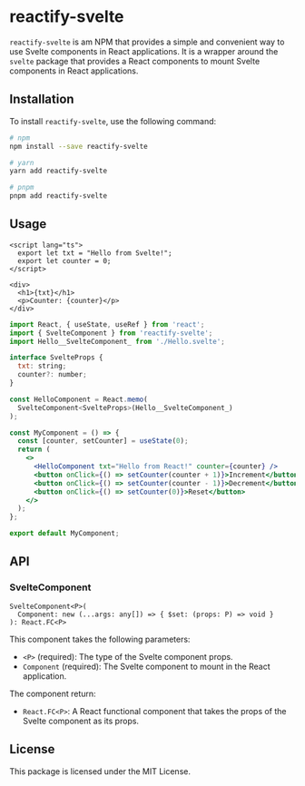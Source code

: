 # reactify-svelte

`reactify-svelte` is am NPM that provides a simple and convenient way to use Svelte components in React applications. It is a wrapper around the `svelte` package that provides a React components to mount Svelte components in React applications.

## Installation

To install `reactify-svelte`, use the following command:

```bash
# npm
npm install --save reactify-svelte

# yarn
yarn add reactify-svelte

# pnpm
pnpm add reactify-svelte
```

## Usage

```svelte
<script lang="ts">
  export let txt = "Hello from Svelte!";
  export let counter = 0;
</script>

<div>
  <h1>{txt}</h1>
  <p>Counter: {counter}</p>
</div>

```

```jsx
import React, { useState, useRef } from 'react';
import { SvelteComponent } from 'reactify-svelte';
import Hello__SvelteComponent_ from './Hello.svelte';

interface SvelteProps {
  txt: string;
  counter?: number;
}

const HelloComponent = React.memo(
  SvelteComponent<SvelteProps>(Hello__SvelteComponent_)
);

const MyComponent = () => {
  const [counter, setCounter] = useState(0);
  return (
    <>
      <HelloComponent txt="Hello from React!" counter={counter} />
      <button onClick={() => setCounter(counter + 1)}>Increment</button>
      <button onClick={() => setCounter(counter - 1)}>Decrement</button>
      <button onClick={() => setCounter(0)}>Reset</button>
    </>
  );
};

export default MyComponent;
```

## API

### SvelteComponent

```tsx
SvelteComponent<P>(
  Component: new (...args: any[]) => { $set: (props: P) => void }
): React.FC<P>
```

This component takes the following parameters:

- `<P>` (required): The type of the Svelte component props.
- `Component` (required): The Svelte component to mount in the React application.

The component return:

- `React.FC<P>`: A React functional component that takes the props of the Svelte component as its props.

## License

This package is licensed under the MIT License.
